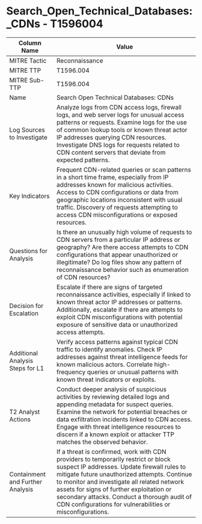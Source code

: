 # Search_Open_Technical_Databases:_CDNs - T1596004

| Column Name | Value |
|-------------|-------|
| MITRE Tactic | Reconnaissance |
| MITRE TTP | T1596.004 |
| MITRE Sub-TTP | T1596.004 |
| Name | Search Open Technical Databases: CDNs |
| Log Sources to Investigate | Analyze logs from CDN access logs, firewall logs, and web server logs for unusual access patterns or requests. Examine logs for the use of common lookup tools or known threat actor IP addresses querying CDN resources. Investigate DNS logs for requests related to CDN content servers that deviate from expected patterns. |
| Key Indicators | Frequent CDN-related queries or scan patterns in a short time frame, especially from IP addresses known for malicious activities. Access to CDN configurations or data from geographic locations inconsistent with usual traffic. Discovery of requests attempting to access CDN misconfigurations or exposed resources. |
| Questions for Analysis | Is there an unusually high volume of requests to CDN servers from a particular IP address or geography? Are there access attempts to CDN configurations that appear unauthorized or illegitimate? Do log files show any pattern of reconnaissance behavior such as enumeration of CDN resources? |
| Decision for Escalation | Escalate if there are signs of targeted reconnaissance activities, especially if linked to known threat actor IP addresses or patterns. Additionally, escalate if there are attempts to exploit CDN misconfigurations with potential exposure of sensitive data or unauthorized access attempts. |
| Additional Analysis Steps for L1 | Verify access patterns against typical CDN traffic to identify anomalies. Check IP addresses against threat intelligence feeds for known malicious actors. Correlate high-frequency queries or unusual patterns with known threat indicators or exploits. |
| T2 Analyst Actions | Conduct deeper analysis of suspicious activities by reviewing detailed logs and appending metadata for suspect queries. Examine the network for potential breaches or data exfiltration incidents linked to CDN access. Engage with threat intelligence resources to discern if a known exploit or attacker TTP matches the observed behavior. |
| Containment and Further Analysis | If a threat is confirmed, work with CDN providers to temporarily restrict or block suspect IP addresses. Update firewall rules to mitigate future unauthorized attempts. Continue to monitor and investigate all related network assets for signs of further exploitation or secondary attacks. Conduct a thorough audit of CDN configurations for vulnerabilities or misconfigurations. |
